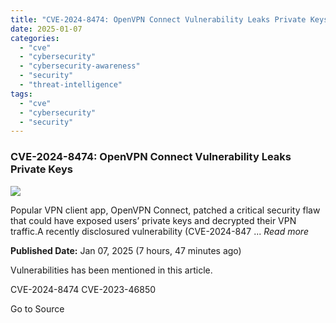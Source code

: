 ```yaml
---
title: "CVE-2024-8474: OpenVPN Connect Vulnerability Leaks Private Keys"
date: 2025-01-07
categories: 
  - "cve"
  - "cybersecurity"
  - "cybersecurity-awareness"
  - "security"
  - "threat-intelligence"
tags: 
  - "cve"
  - "cybersecurity"
  - "security"
---
```


### CVE-2024-8474: OpenVPN Connect Vulnerability Leaks Private Keys

![](https://upload.cvefeed.io/news/22623/thumbnail.jpg)

Popular VPN client app, OpenVPN Connect, patched a critical security flaw that could have exposed users’ private keys and decrypted their VPN traffic.A recently disclosured vulnerability (CVE-2024-847 ... _Read more_

**Published Date:** Jan 07, 2025 (7 hours, 47 minutes ago)

Vulnerabilities has been mentioned in this article.

CVE-2024-8474 CVE-2023-46850

Go to Source
